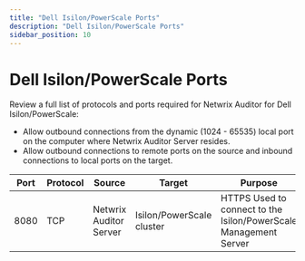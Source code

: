 ```yaml
---
title: "Dell Isilon/PowerScale Ports"
description: "Dell Isilon/PowerScale Ports"
sidebar_position: 10
---
```


# Dell Isilon/PowerScale Ports

Review a full list of protocols and ports required for Netwrix Auditor for Dell Isilon/PowerScale:

- Allow outbound connections from the dynamic (1024 - 65535) local port on the computer where
  Netwrix Auditor Server resides.
- Allow outbound connections to remote ports on the source and inbound connections to local ports on
  the target.

| Port | Protocol | Source                 | Target                    | Purpose                                                          |
| ---- | -------- | ---------------------- | ------------------------- | ---------------------------------------------------------------- |
| 8080 | TCP      | Netwrix Auditor Server | Isilon/PowerScale cluster | HTTPS Used to connect to the Isilon/PowerScale Management Server |
